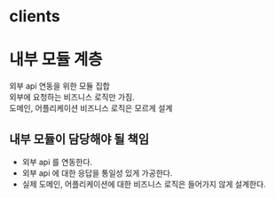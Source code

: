 clients
===

# 내부 모듈 계층

외부 api 연동을 위한 모듈 집합  
외부에 요청하는 비즈니스 로직만 가짐.  
도메인, 어플리케이션 비즈니스 로직은 모르게 설계

## 내부 모듈이 담당해야 될 책임

- 외부 api 를 연동한다.
- 외부 api 에 대한 응답을 통일성 있게 가공한다.
- 실제 도메인, 어플리케이션에 대한 비즈니스 로직은 들어가지 않게 설계한다.
